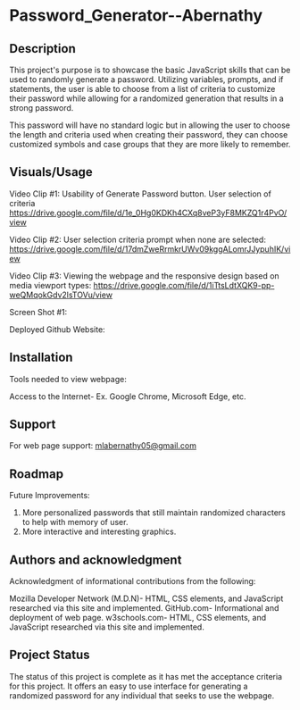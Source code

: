 # Password_Generator--Abernathy

## Description
This project's purpose is to showcase the basic JavaScript skills that can be used to randomly generate a password.  Utilizing variables, prompts, and if statements, the user is able to choose from a list of criteria to customize their password while allowing for a randomized generation that results in a strong password.  

This password will have no standard logic but in allowing the user to choose the length and criteria used when creating their password, they can choose customized symbols and case groups that they are more likely to remember.

## Visuals/Usage

Video Clip #1: Usability of Generate Password button.  User selection of criteria
https://drive.google.com/file/d/1e_0Hg0KDKh4CXq8veP3yF8MKZQ1r4PvO/view

Video Clip #2: User selection criteria prompt when none are selected:
https://drive.google.com/file/d/17dmZweRrmkrUWv09kggALomrJJypuhIK/view

Video Clip #3: Viewing the webpage and the responsive design based on media viewport types:
https://drive.google.com/file/d/1iTtsLdtXQK9-pp-weQMqokGdv2lsTOVu/view

Screen Shot #1: 

Deployed Github Website:

## Installation
Tools needed to view webpage:

Access to the Internet- Ex. Google Chrome, Microsoft Edge, etc.

## Support
For web page support: mlabernathy05@gmail.com

## Roadmap
Future Improvements:
1. More personalized passwords that still maintain randomized characters to help with memory of user.
2. More interactive and interesting graphics.

## Authors and acknowledgment
Acknowledgment of informational contributions from the following:

Mozilla Developer Network (M.D.N)- HTML, CSS elements, and JavaScript researched via this site and implemented.
GitHub.com- Informational and deployment of web page.
w3schools.com- HTML, CSS elements, and JavaScript researched via this site and implemented.

## Project Status
The status of this project is complete as it has met the acceptance criteria for this project.  It offers an easy to use interface for generating a randomized password for any individual that seeks to use the webpage.

